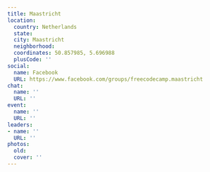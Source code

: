 ```yaml
---
title: Maastricht
location:
  country: Netherlands
  state: 
  city: Maastricht
  neighborhood: 
  coordinates: 50.857985, 5.696988
  plusCode: ''
social:
  name: Facebook
  URL: https://www.facebook.com/groups/freecodecamp.maastricht
chat:
  name: ''
  URL: ''
event:
  name: ''
  URL: ''
leaders:
- name: ''
  URL: ''
photos:
  old: 
  cover: ''
---
```

